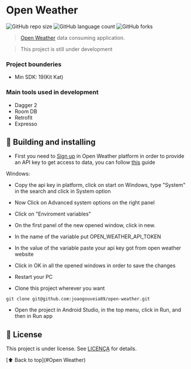 # Open Weather
<!---Esses são exemplos. Veja https://shields.io para outras pessoas ou para personalizar este conjunto de escudos. Você pode querer incluir dependências, status do projeto e informações de licença aqui--->

![GitHub repo size](https://img.shields.io/github/repo-size/joaogouveia89/open-weather?style=for-the-badge)
![GitHub language count](https://img.shields.io/github/languages/count/joaogouveia89/open-weather?style=for-the-badge)
![GitHub forks](https://img.shields.io/github/forks/joaogouveia89/open-weather?style=for-the-badge)

> [Open Weather](https://openweathermap.org/) data consuming application.

> This project is still under development

### Project bounderies

- Min SDK: 19(Kit Kat)

### Main tools used in development

- Dagger 2
- Room DB
- Retrofit
- Expresso

## 🚀 Building and installing

- First you need to [Sign up](https://home.openweathermap.org/users/sign_up) in Open Weather platform in order to provide an API key to get access to data, you can follow [this](https://openweathermap.org/api) guide

Windows:
- Copy the api key in platform, click on start on Windows, type "System" in the search and click in System option
- Now Click on Advanced system options on the right panel
- Click on "Enviroment variables"
- On the first panel of the new opened window, click in new.
- In the name of the variable put OPEN_WEATHER_API_TOKEN
- In the value of the variable paste your api key got from open weather website
- Click in OK in all the opened windows in order to save the changes
- Restart your PC

- Clone this project wherever you want
```
git clone git@github.com:joaogouveia89/open-weather.git
```

- Open the project in Android Studio, in the top menu, click in Run, and then in Run app


## 📝 License

This project is under license. See [LICENÇA](LICENSE.md) for details.

[⬆ Back to top](#Open Weather)<br>